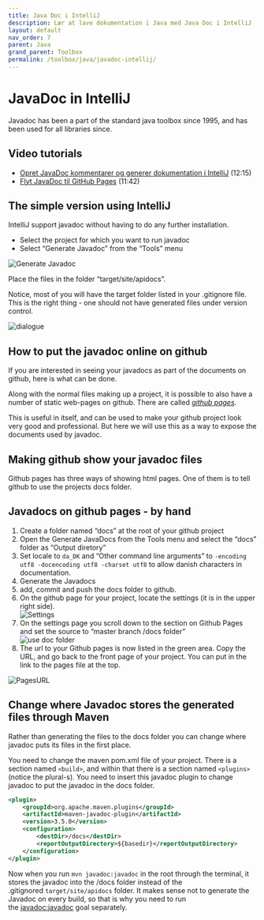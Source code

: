 ```yaml
---
title: Java Doc i IntelliJ
description: Lær at lave dokumentation i Java med Java Doc i IntelliJ
layout: default
nav_order: 7
parent: Java
grand_parent: Toolbox
permalink: /toolbox/java/javadoc-intellij/
---
```


# JavaDoc in IntelliJ

Javadoc has been a part of the standard java toolbox since 1995, and has been used for all libraries since.

## Video tutorials

* [Opret JavaDoc kommentarer og generer dokumentation i IntelliJ](https://www.youtube.com/watch?t=1&v=mG2ODoiMyxw) (12:15)
* [Flyt JavaDoc til GitHub Pages](https://www.youtube.com/watch?t=1&v=0ljFowHAJm4) (11:42)

## The simple version using IntelliJ

IntelliJ support javadoc without having to do any further installation.

* Select the project for which you want to run javadoc
* Select “Generate Javadoc” from the “Tools” menu

![Generate Javadoc](https://datsoftlyngby.github.io/dat2sem2020SpringBornholm/Modul2/Week5-Report/img/runjavadoc.png)

Place the files in the folder “target/site/apidocs”.

Notice, most of you will have the target folder listed in your .gitignore file. This is the right thing - one should not have generated files under version control.

![dialogue](https://datsoftlyngby.github.io/dat2sem2020SpringBornholm/Modul2/Week5-Report/img/javadoc_dialogue.png)

## How to put the javadoc online on github

If you are interested in seeing your javadocs as part of the documents on github, here is what can be done.

Along with the normal files making up a project, it is possible to also have a number of static web-pages on github. There are called [_github pages_](https://pages.github.com/).

This is useful in itself, and can be used to make your github project look very good and professional. But here we will use this as a way to expose the documents used by javadoc.

## Making github show your javadoc files

Github pages has three ways of showing html pages. One of them is to tell github to use the projects docs folder.

## Javadocs on github pages - by hand

1. Create a folder named “docs” at the root of your github project
2. Open the Generate JavaDocs from the Tools menu and select the “docs” folder as “Output diretory”
3. Set locale to `da_DK` and “Other command line arguments” to `-encoding utf8 -docencoding utf8 -charset utf8` to allow danish characters in documentation.
4. Generate the Javadocs
5. add, commit and push the docs folder to github.
6. On the github page for your project, locate the settings (it is in the upper right side).  
    ![Settings](https://datsoftlyngby.github.io/dat2sem2020SpringBornholm/Modul2/Week5-Report/img/Settings.jpg)
7. On the settings page you scroll down to the section on Github Pages and set the source to “master branch /docs folder”  
    ![use doc folder](https://datsoftlyngby.github.io/dat2sem2020SpringBornholm/Modul2/Week5-Report/img/UseDocFolder.jpg)
8. The url to your Github pages is now listed in the green area. Copy the URL, and go back to the front page of your project. You can put in the link to the pages file at the top.

![PagesURL](https://datsoftlyngby.github.io/dat2sem2020SpringBornholm/Modul2/Week5-Report/img/ProjectURL.jpg)

## Change where Javadoc stores the generated files through Maven

Rather than generating the files to the docs folder you can change where javadoc puts its files in the first place.

You need to change the maven pom.xml file of your project. There is a section named `<build>`, and within that there is a section named `<plugins>`(notice the plural-s). You need to insert this javadoc plugin to change javadoc to put the javadoc in the docs folder.

```xml
<plugin>  
    <groupId>org.apache.maven.plugins</groupId>  
    <artifactId>maven-javadoc-plugin</artifactId>  
    <version>3.5.0</version>  
    <configuration>  
        <destDir>/docs</destDir>  
        <reportOutputDirectory>${basedir}</reportOutputDirectory>  
    </configuration>  
</plugin>
```

Now when you run `mvn javadoc:javadoc` in the root through the terminal, it stores the javadoc into the /docs folder instead of the .gitignored `target/site/apidocs` folder. It makes sense not to generate the Javadoc on every build, so that is why you need to run the [javadoc:javadoc](http://maven.apache.org/plugins/maven-javadoc-plugin/javadoc-mojo.html) goal separately.
